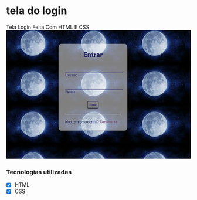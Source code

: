 # tela do login
 Tela Login Feita Com HTML E CSS
<img src="https://github.com/gfranca11/tela-do-login/blob/main/Anima%C3%A7%C3%A3o.gif" alt="tela">

### Tecnologias utilizadas

- [x] HTML
- [x] CSS
